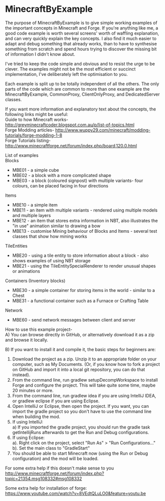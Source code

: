 MinecraftByExample
==================

The purpose of MinecraftByExample is to give simple working examples of the important concepts in Minecraft and Forge.
If you're anything like me, a good code example is worth several screens' worth of waffling explanation, and can very
quickly explain the key concepts.  I also find it much easier to adapt and debug something that already works, than to have to
synthesise something from scratch and spend hours trying to discover the missing bit of information I didn't know about.

I've tried to keep the code simple and obvious and to resist the urge to be clever.  The examples might not be the most
efficient or succinct implementation, I've deliberately left the optimisation to you.

Each example is split up to be totally independent of all the others.  The only parts of the code which are common
to more than one example are the MinecraftByExample, CommonProxy, ClientOnlyProxy, and DedicatedServer classes.

If you want more information and explanatory text about the concepts, the following links might be useful:<br>
Guide to how Minecraft works-  http://greyminecraftcoder.blogspot.com.au/p/list-of-topics.html<br>
Forge Modding articles- http://www.wuppy29.com/minecraft/modding-tutorials/forge-modding-1-8<br>
Forge Tutorials listing- http://www.minecraftforge.net/forum/index.php/board,120.0.html<br>

List of examples<br>
Blocks<br>
-  MBE01 - a simple cube<br>
-  MBE02 - a block with a more complicated shape<br>
-  MBE03 - a block (coloured signpost) with multiple variants- four colours, can be placed facing in four directions

Items<br>
-  MBE10 - a simple item<br>
-  MBE11 - an item with multiple variants - rendered using multiple models and multiple layers<br>
-  MBE12 - an item that stores extra information in NBT, also illustrates the "in use" animation similar to drawing a bow<br>
-  MBE13 - customise Mining behaviour of Blocks and Items - several test classes that show how mining works<br>

TileEntities<br>
-  MBE20 - using a tile entity to store information about a block - also shows examples of using NBT storage<br>
-  MBE21 - using the TileEntitySpecialRenderer to render unusual shapes or animations<br>

Containers (Inventory blocks)<br>
-  MBE30 - a simple container for storing items in the world - similar to a Chest<br>
-  MBE31 - a functional container such as a Furnace or Crafting Table<br>

Network<br>
-  MBE60 - send network messages between client and server<br>

How to use this example project-<br>
A) You can browse directly in GitHub, or alternatively download it as a zip and browse it locally.<br>

B) If you want to install it and compile it, the basic steps for beginners are:<br>
1) Download the project as a zip.  Unzip it to an appropriate folder on your computer, such as My Documents.  (Or, if you know
   how to fork a project on GitHub and import it into a local git repository, you can do that instead).<br>
2) From the command line, run gradlew setupDecompWorkspace to install Forge and configure the project.  This will take
   quite some time, maybe 20 minutes or more.<br>
3) From the command line, run gradlew idea if you are using IntelliJ IDEA, or gradlew eclipse if you are using Eclipse.<br>
4) Open IntelliJ or Eclipse, then open the project.  If you want, you can import the gradle project so you don't have to
   use the command line when building the mod.<br>
5) If using IntelliJ:<br>
    a) If you imported the gradle project, you should run the gradle task getIntellijRuns afterwards to get the Run and Debug
       configurations.<br>
6) If using Eclipse:<br>
    a). Right click on the project, select "Run As" > "Run Configurations..."<br>
    b). Set the main class to "GradleStart"                                     <br>
7) You should be able to start Minecraft now (using the Run or Debug configuration) and the mod will be loaded.<br>

For some extra help if this doesn't make sense to you  <br>
http://www.minecraftforge.net/forum/index.php?topic=21354.msg108332#msg108332

Some extra help for installation of forge:<br>
https://www.youtube.com/watch?v=8VEdtQLuLO0&feature=youtu.be
